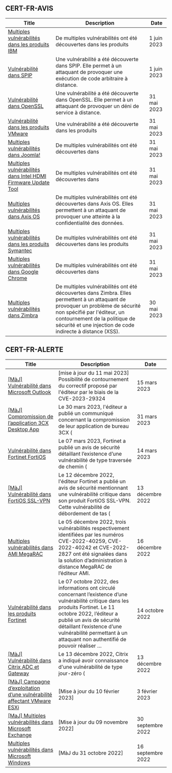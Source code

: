 
## CERT-FR-AVIS
|Title|Description|Date|
|---|---|---|
| [Multiples vulnérabilités dans les produits IBM](https://www.cert.ssi.gouv.fr/avis/CERTFR-2023-AVI-0427/) | De multiples vulnérabilités ont été découvertes dans les produits  | 1 juin 2023 |
| [Vulnérabilité dans SPIP](https://www.cert.ssi.gouv.fr/avis/CERTFR-2023-AVI-0426/) | Une vulnérabilité a été découverte dans SPIP. Elle permet à un attaquant de provoquer une exécution de code arbitraire à distance. | 1 juin 2023 |
| [Vulnérabilité dans OpenSSL](https://www.cert.ssi.gouv.fr/avis/CERTFR-2023-AVI-0425/) | Une vulnérabilité a été découverte dans OpenSSL. Elle permet à un attaquant de provoquer un déni de service à distance. | 31 mai 2023 |
| [Vulnérabilité dans les produits VMware](https://www.cert.ssi.gouv.fr/avis/CERTFR-2023-AVI-0424/) | Une vulnérabilité a été découverte dans les produits  | 31 mai 2023 |
| [Multiples vulnérabilités dans Joomla!](https://www.cert.ssi.gouv.fr/avis/CERTFR-2023-AVI-0423/) | De multiples vulnérabilités ont été découvertes dans  | 31 mai 2023 |
| [Multiples vulnérabilités dans Intel HDMI Firmware Update Tool](https://www.cert.ssi.gouv.fr/avis/CERTFR-2023-AVI-0422/) | De multiples vulnérabilités ont été découvertes dans  | 31 mai 2023 |
| [Multiples vulnérabilités dans Axis OS](https://www.cert.ssi.gouv.fr/avis/CERTFR-2023-AVI-0421/) | De multiples vulnérabilités ont été découvertes dans Axis OS. Elles permettent à un attaquant de provoquer une atteinte à la confidentialité des données. | 31 mai 2023 |
| [Multiples vulnérabilités dans les produits Symantec](https://www.cert.ssi.gouv.fr/avis/CERTFR-2023-AVI-0420/) | De multiples vulnérabilités ont été découvertes dans les produits  | 31 mai 2023 |
| [Multiples vulnérabilités dans Google Chrome](https://www.cert.ssi.gouv.fr/avis/CERTFR-2023-AVI-0419/) | De multiples vulnérabilités ont été découvertes dans  | 31 mai 2023 |
| [Multiples vulnérabilités dans Zimbra](https://www.cert.ssi.gouv.fr/avis/CERTFR-2023-AVI-0418/) | De multiples vulnérabilités ont été découvertes dans Zimbra. Elles permettent à un attaquant de provoquer un problème de sécurité non spécifié par l'éditeur, un contournement de la politique de sécurité et une injection de code indirecte à distance (XSS). | 30 mai 2023 |
## CERT-FR-ALERTE
|Title|Description|Date|
|---|---|---|
| [[MàJ] Vulnérabilité dans Microsoft Outlook](https://www.cert.ssi.gouv.fr/alerte/CERTFR-2023-ALE-002/) | [mise à jour du 11 mai 2023] Possibilité de contournement du correctif proposé par l'éditeur par le biais de la CVE-2023-29324 | 15 mars 2023 |
| [[MàJ] Compromission de l’application 3CX Desktop App](https://www.cert.ssi.gouv.fr/alerte/CERTFR-2023-ALE-003/) | Le 30 mars 2023, l'éditeur a publié un communiqué concernant la compromission de leur application de bureau 3CX ( | 31 mars 2023 |
| [Vulnérabilité dans Fortinet FortiOS](https://www.cert.ssi.gouv.fr/alerte/CERTFR-2023-ALE-001/) | Le 07 mars 2023, Fortinet a publié un avis de sécurité détaillant l’existence d’une vulnérabilité de type traversée de chemin ( | 14 mars 2023 |
| [[MàJ] Vulnérabilité dans FortiOS SSL-VPN](https://www.cert.ssi.gouv.fr/alerte/CERTFR-2022-ALE-012/) | Le 12 décembre 2022, l'éditeur Fortinet a publié un avis de sécurité mentionnant une vulnérabilité critique dans son produit FortiOS SSL-VPN. Cette vulnérabilité de débordement de tas ( | 13 décembre 2022 |
| [Multiples vulnérabilités dans AMI MegaRAC](https://www.cert.ssi.gouv.fr/alerte/CERTFR-2022-ALE-014/) | Le 05 décembre 2022, trois vulnérabilités respectivement identifiées par les numéros CVE-2022-40259, CVE-2022-40242 et CVE-2022-2827 ont été signalées dans la solution d’administration à distance MegaRAC de l’éditeur AMI. | 16 décembre 2022 |
| [Vulnérabilité dans les produits Fortinet](https://www.cert.ssi.gouv.fr/alerte/CERTFR-2022-ALE-011/) | Le 07 octobre 2022, des informations ont circulé concernant l’existence d’une vulnérabilité critique dans les produits Fortinet. Le 11 octobre 2022, l’éditeur a publié un avis de sécurité détaillant l’existence d’une vulnérabilité permettant à un attaquant non authentifié de pouvoir réaliser … | 14 octobre 2022 |
| [[MàJ] Vulnérabilité dans Citrix ADC et Gateway](https://www.cert.ssi.gouv.fr/alerte/CERTFR-2022-ALE-013/) | Le 13 décembre 2022, Citrix a indiqué avoir connaissance d'une vulnérabilité de type jour-zéro ( | 13 décembre 2022 |
| [[MàJ] Campagne d’exploitation d’une vulnérabilité affectant VMware ESXi](https://www.cert.ssi.gouv.fr/alerte/CERTFR-2023-ALE-015/) | [Mise à jour du 10 février 2023] | 3 février 2023 |
| [[MaJ] Multiples vulnérabilités dans Microsoft Exchange](https://www.cert.ssi.gouv.fr/alerte/CERTFR-2022-ALE-008/) | [Mise à jour du 09 novembre 2022] | 30 septembre 2022 |
| [Multiples vulnérabilités dans Microsoft Windows](https://www.cert.ssi.gouv.fr/alerte/CERTFR-2022-ALE-007/) | [MàJ du 31 octobre 2022] | 16 septembre 2022 |

